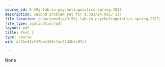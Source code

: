 ```yaml
---
course_id: 9-59j-lab-in-psycholinguistics-spring-2017
description: Second problem set for 9.59J/24.905J S17
file_location: /coursemedia/9-59j-lab-in-psycholinguistics-spring-2017/d441e42ef37bec359c7acf2d2b5c07cf_MIT9_59S17_pset2.pdf
file_type: application/pdf
layout: pdf
title: Pset 2
type: course
uid: d441e42ef37bec359c7acf2d2b5c07cf

---
```

None